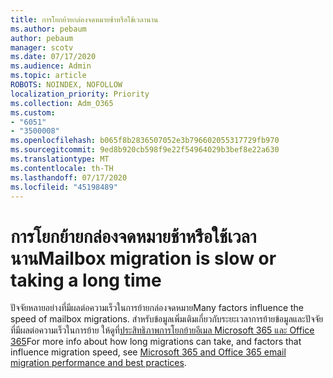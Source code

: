 ```yaml
---
title: การโยกย้ายกล่องจดหมายช้าหรือใช้เวลานาน
ms.author: pebaum
author: pebaum
manager: scotv
ms.date: 07/17/2020
ms.audience: Admin
ms.topic: article
ROBOTS: NOINDEX, NOFOLLOW
localization_priority: Priority
ms.collection: Adm_O365
ms.custom:
- "6051"
- "3500008"
ms.openlocfilehash: b065f8b2836507052e3b796602055317729fb970
ms.sourcegitcommit: 9ed8b920cb598f9e22f54964029b3bef8e22a630
ms.translationtype: MT
ms.contentlocale: th-TH
ms.lasthandoff: 07/17/2020
ms.locfileid: "45198489"
---
```

# <a name="mailbox-migration-is-slow-or-taking-a-long-time"></a><span data-ttu-id="a9d62-102">การโยกย้ายกล่องจดหมายช้าหรือใช้เวลานาน</span><span class="sxs-lookup"><span data-stu-id="a9d62-102">Mailbox migration is slow or taking a long time</span></span>

<span data-ttu-id="a9d62-103">ปัจจัยหลายอย่างที่มีผลต่อความเร็วในการย้ายกล่องจดหมาย</span><span class="sxs-lookup"><span data-stu-id="a9d62-103">Many factors influence the speed of mailbox migrations.</span></span> <span data-ttu-id="a9d62-104">สําหรับข้อมูลเพิ่มเติมเกี่ยวกับระยะเวลาการย้ายข้อมูลและปัจจัยที่มีผลต่อความเร็วในการย้าย ให้ดูที่[ประสิทธิภาพการโยกย้ายอีเมล Microsoft 365 และ Office 365](https://docs.microsoft.com/exchange/mailbox-migration/office-365-migration-best-practices)</span><span class="sxs-lookup"><span data-stu-id="a9d62-104">For more info about how long migrations can take, and factors that influence migration speed, see [Microsoft 365 and Office 365 email migration performance and best practices](https://docs.microsoft.com/exchange/mailbox-migration/office-365-migration-best-practices).</span></span>